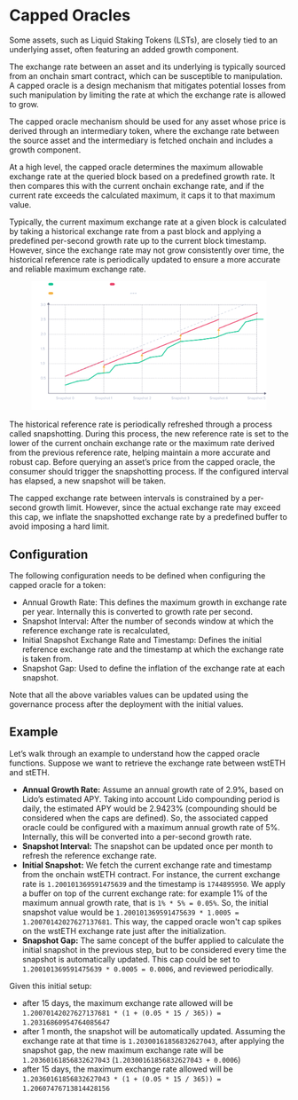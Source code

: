 # Capped Oracles

Some assets, such as Liquid Staking Tokens (LSTs), are closely tied to an underlying asset, often featuring an added growth component.

The exchange rate between an asset and its underlying is typically sourced from an onchain smart contract, which can be susceptible to manipulation. A capped oracle is a design mechanism that mitigates potential losses from such manipulation by limiting the rate at which the exchange rate is allowed to grow.

The capped oracle mechanism should be used for any asset whose price is derived through an intermediary token, where the exchange rate between the source asset and the intermediary is fetched onchain and includes a growth component.

At a high level, the capped oracle determines the maximum allowable exchange rate at the queried block based on a predefined growth rate. It then compares this with the current onchain exchange rate, and if the current rate exceeds the calculated maximum, it caps it to that maximum value.

Typically, the current maximum exchange rate at a given block is calculated by taking a historical exchange rate from a past block and applying a predefined per-second growth rate up to the current block timestamp. However, since the exchange rate may not grow consistently over time, the historical reference rate is periodically updated to ensure a more accurate and reliable maximum exchange rate. 

<figure><img src="../../.gitbook/assets/capped-oracle.svg" alt="Capped Oracle main elements"><figcaption></figcaption></figure>

The historical reference rate is periodically refreshed through a process called snapshotting. During this process, the new reference rate is set to the lower of the current onchain exchange rate or the maximum rate derived from the previous reference rate, helping maintain a more accurate and robust cap. Before querying an asset’s price from the capped oracle, the consumer should trigger the snapshotting process. If the configured interval has elapsed, a new snapshot will be taken.

The capped exchange rate between intervals is constrained by a per-second growth limit. However, since the actual exchange rate may exceed this cap, we inflate the snapshotted exchange rate by a predefined buffer to avoid imposing a hard limit.

## Configuration

The following configuration needs to be defined when configuring the capped oracle for a token:

* Annual Growth Rate: This defines the maximum growth in exchange rate per year. Internally this is converted to growth rate per second.
* Snapshot Interval: After the number of seconds window at which the reference exchange rate is recalculated, 
* Initial Snapshot Exchange Rate and Timestamp: Defines the initial reference exchange rate and the timestamp at which the exchange rate is taken from. 
* Snapshot Gap: Used to define the inflation of the exchange rate at each snapshot. 

Note that all the above variables values can be updated using the governance process after the deployment with the initial values. 

## Example

Let’s walk through an example to understand how the capped oracle functions. Suppose we want to retrieve the exchange rate between wstETH and stETH.

- **Annual Growth Rate:** Assume an annual growth rate of 2.9%, based on Lido’s estimated APY. Taking into account Lido compounding period is daily, the estimated APY would be 2.9423% (compounding should be considered when the caps are defined). So, the associated capped oracle could be configured with a maximum annual growth rate of 5%. Internally, this will be converted into a per-second growth rate.
- **Snapshot Interval:** The snapshot can be updated once per month to refresh the reference exchange rate.
- **Initial Snapshot:** We fetch the current exchange rate and timestamp from the onchain wstETH contract. For instance, the current exchange rate is `1.200101369591475639` and the timestamp is `1744895950`. We apply a buffer on top of the current exchange rate: for example 1% of the maximum annual growth rate, that is `1% * 5% = 0.05%`. So, the initial snapshot value would be `1.200101369591475639 * 1.0005 = 1.20070142027627137681`. This way, the capped oracle won't cap spikes on the wstETH exchange rate just after the initialization.
- **Snapshot Gap:** The same concept of the buffer applied to calculate the initial snapshot in the previous step, but to be considered every time the snapshot is automatically updated. This cap could be set to `1.200101369591475639 * 0.0005 = 0.0006`, and reviewed periodically.

Given this initial setup:

- after 15 days, the maximum exchange rate allowed will be `1.20070142027627137681 * (1 + (0.05 * 15 / 365)) = 1.20316860954764085647`
- after 1 month, the snapshot will be automatically updated. Assuming the exchange rate at that time is `1.20300161856832627043`, after applying the snapshot gap, the new maximum exchange rate will be `1.20360161856832627043` (`1.20300161856832627043 + 0.0006`)
- after 15 days, the maximum exchange rate allowed will be `1.20360161856832627043 * (1 + (0.05 * 15 / 365)) = 1.20607476713814428156`